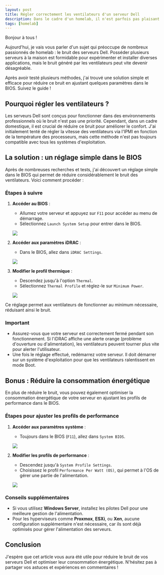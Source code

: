 ```yaml
---
layout: post
title: Régler correctement les ventilateurs d'un serveur Dell
description: Dans le cadre d'un homelab, il n'est parfois pas plaisant d'avoir son serveur qui fais énormément de bruit.
tags: [homelab]
---
```


Bonjour à tous !

Aujourd'hui, je vais vous parler d'un sujet qui préoccupe de nombreux passionnés de homelab : le bruit des serveurs Dell. Posséder plusieurs serveurs à la maison est formidable pour expérimenter et installer diverses applications, mais le bruit généré par les ventilateurs peut vite devenir désagréable.

Après avoir testé plusieurs méthodes, j'ai trouvé une solution simple et efficace pour réduire ce bruit en ajustant quelques paramètres dans le BIOS. Suivez le guide !

## Pourquoi régler les ventilateurs ?

Les serveurs Dell sont conçus pour fonctionner dans des environnements professionnels où le bruit n'est pas une priorité. Cependant, dans un cadre domestique, il est crucial de réduire ce bruit pour améliorer le confort. J'ai initialement tenté de régler la vitesse des ventilateurs via l'IPMI en fonction de la température des processeurs, mais cette méthode n'est pas toujours compatible avec tous les systèmes d'exploitation.

## La solution : un réglage simple dans le BIOS

Après de nombreuses recherches et tests, j'ai découvert un réglage simple dans le BIOS qui permet de réduire considérablement le bruit des ventilateurs. Voici comment procéder :

### Étapes à suivre

1. **Accéder au BIOS** :
   - Allumez votre serveur et appuyez sur `F11` pour accéder au menu de démarrage.
   - Sélectionnez `Launch System Setup` pour entrer dans le BIOS.

   ![](https://github.com/user-attachments/assets/a32daa73-74df-407c-b5a0-b29448b9b362)

2. **Accéder aux paramètres iDRAC** :
   - Dans le BIOS, allez dans `iDRAC Settings`.

   ![](https://github.com/user-attachments/assets/966deb31-bbbb-48fd-bde3-72354c0551c5)

3. **Modifier le profil thermique** :
   - Descendez jusqu'à l'option `Thermal`.
   - Sélectionnez `Thermal Profile` et réglez-le sur `Minimum Power`.

   ![](https://github.com/user-attachments/assets/4a2fb130-c819-4888-ae8a-7a0d961c022d)

Ce réglage permet aux ventilateurs de fonctionner au minimum nécessaire, réduisant ainsi le bruit.

### Important

- Assurez-vous que votre serveur est correctement fermé pendant son fonctionnement. Si l'iDRAC affiche une alerte orange (problème d'ouverture ou d'alimentation), les ventilateurs peuvent tourner plus vite pour alerter l'utilisateur.
- Une fois le réglage effectué, redémarrez votre serveur. Il doit démarrer sur un système d'exploitation pour que les ventilateurs ralentissent en mode Boot.

## Bonus : Réduire la consommation énergétique

En plus de réduire le bruit, vous pouvez également optimiser la consommation énergétique de votre serveur en ajustant les profils de performance dans le BIOS.

### Étapes pour ajuster les profils de performance

1. **Accéder aux paramètres système** :
   - Toujours dans le BIOS (`F11`), allez dans `System BIOS`.

   ![](https://github.com/user-attachments/assets/d87a92f8-c9ac-45d8-8080-92fda14e11c6)

2. **Modifier les profils de performance** :
   - Descendez jusqu'à `System Profile Settings`.
   - Choisissez le profil `Performance Per Watt (OS)`, qui permet à l'OS de gérer une partie de l'alimentation.

   ![](https://github.com/user-attachments/assets/38757880-f01b-4cee-868b-a967f355eec7)

### Conseils supplémentaires

- Si vous utilisez **Windows Server**, installez les pilotes Dell pour une meilleure gestion de l'alimentation.
- Pour les hyperviseurs comme **Proxmox**, **ESXi**, ou **Xen**, aucune configuration supplémentaire n'est nécessaire, car ils sont déjà optimisés pour gérer l'alimentation des serveurs.

## Conclusion

J'espère que cet article vous aura été utile pour réduire le bruit de vos serveurs Dell et optimiser leur consommation énergétique. N'hésitez pas à partager vos astuces et expériences en commentaires !
